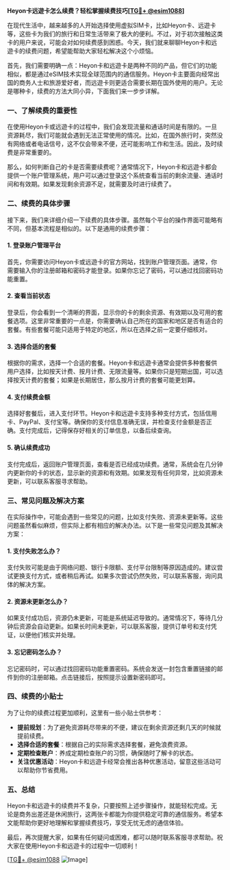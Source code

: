 **Heyon卡远遊卡怎么续费？轻松掌握续费技巧[[TG💪+ @esim1088](https://t.me/s/esim1088)]**

在现代生活中，越来越多的人开始选择使用虚拟SIM卡，比如Heyon卡、远遊卡等，这些卡为我们的旅行和日常生活带来了极大的便利。不过，对于初次接触这类卡的用户来说，可能会对如何续费感到困惑。今天，我们就来聊聊Heyon卡和远遊卡的续费问题，希望能帮助大家轻松解决这个小烦恼。

首先，我们需要明确一点：Heyon卡和远遊卡是两种不同的产品，但它们的功能相似，都是通过eSIM技术实现全球范围内的通信服务。Heyon卡主要面向经常出国的商务人士和旅游爱好者，而远遊卡则更适合需要长期在国外使用的用户。无论是哪种卡，续费的方法大同小异，下面我们来一步步详解。

### **一、了解续费的重要性**

在使用Heyon卡或远遊卡的过程中，我们会发现流量和通话时间是有限的。一旦资源耗尽，我们可能就会遇到无法正常使用的情况。比如，在国外旅行时，突然没有网络或者电话信号，这不仅会带来不便，还可能影响工作和生活。因此，及时续费是非常重要的。

那么，如何判断自己的卡是否需要续费呢？通常情况下，Heyon卡和远遊卡都会提供一个账户管理系统，用户可以通过登录这个系统查看当前的剩余流量、通话时间和有效期。如果发现剩余资源不足，就需要及时进行续费了。

### **二、续费的具体步骤**

接下来，我们来详细介绍一下续费的具体步骤。虽然每个平台的操作界面可能略有不同，但基本流程是相似的。以下是通用的续费步骤：

#### **1. 登录账户管理平台**

首先，你需要访问Heyon卡或远遊卡的官方网站，找到账户管理页面。通常，你需要输入你的注册邮箱和密码才能登录。如果你忘记了密码，可以通过找回密码功能重置。

#### **2. 查看当前状态**

登录后，你会看到一个清晰的界面，显示你的卡的剩余资源、有效期以及可用的套餐选项。这里非常重要的一点是，你需要确认自己所在的国家和地区是否有适合的套餐。有些套餐可能只适用于特定的地区，所以在选择之前一定要仔细核对。

#### **3. 选择合适的套餐**

根据你的需求，选择一个合适的套餐。Heyon卡和远遊卡通常会提供多种套餐供用户选择，比如按天计费、按月计费、无限流量等。如果你只是短期出国，可以选择按天计费的套餐；如果是长期居住，那么按月计费的套餐可能更划算。

#### **4. 支付续费金额**

选择好套餐后，进入支付环节。Heyon卡和远遊卡支持多种支付方式，包括信用卡、PayPal、支付宝等。确保你的支付信息准确无误，并检查支付金额是否正确。支付完成后，记得保存好相关的订单信息，以备后续查询。

#### **5. 确认续费成功**

支付完成后，返回账户管理页面，查看是否已经成功续费。通常，系统会在几分钟内更新你的卡的状态，显示新的资源和有效期。如果发现有任何异常，比如资源未更新，可以联系客服寻求帮助。

### **三、常见问题及解决方案**

在实际操作中，可能会遇到一些常见的问题，比如支付失败、资源未更新等。这些问题虽然看似麻烦，但实际上都有相应的解决办法。以下是一些常见问题及其解决方案：

#### **1. 支付失败怎么办？**

支付失败可能是由于网络问题、银行卡限额、支付平台限制等原因造成的。建议尝试更换支付方式，或者稍后再试。如果多次尝试仍然失败，可以联系客服，询问具体的解决方案。

#### **2. 资源未更新怎么办？**

如果支付成功后，资源仍未更新，可能是系统延迟导致的。通常情况下，等待几分钟后资源会自动更新。如果长时间未更新，可以联系客服，提供订单号和支付凭证，以便他们核实并处理。

#### **3. 忘记密码怎么办？**

忘记密码时，可以通过找回密码功能重置密码。系统会发送一封包含重置链接的邮件到你的注册邮箱。点击链接后，按照提示设置新密码即可。

### **四、续费的小贴士**

为了让你的续费过程更加顺利，这里有一些小贴士供参考：

- **提前规划**：为了避免资源耗尽带来的不便，建议在剩余资源还剩几天的时候就提前续费。
- **选择合适的套餐**：根据自己的实际需求选择套餐，避免浪费资源。
- **定期检查账户**：养成定期检查账户的习惯，确保随时了解卡的状态。
- **关注优惠活动**：Heyon卡和远遊卡经常会推出各种优惠活动，留意这些活动可以帮助你节省费用。

### **五、总结**

Heyon卡和远遊卡的续费并不复杂，只要按照上述步骤操作，就能轻松完成。无论是商务出差还是休闲旅行，这两张卡都能为你提供稳定可靠的通信服务。希望本文能帮助你更好地理解和掌握续费技巧，享受无忧无虑的通信体验。

最后，再次提醒大家，如果有任何疑问或困难，都可以随时联系客服寻求帮助。祝大家在使用Heyon卡和远遊卡的过程中一切顺利！

[[TG💪+ @esim1088](https://t.me/s/esim1088) ![Image](https://i.postimg.cc/4NQfJmqS/Snipaste-2025-05-13-00-14-12.png)]